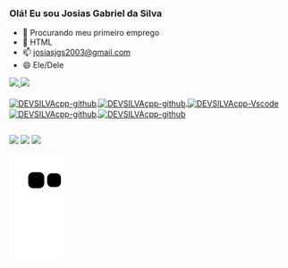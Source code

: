 ### Olá! Eu sou Josias Gabriel da Silva

- 🔭 Procurando meu primeiro emprego
- 🌱 HTML
- 📫 josiasjgs2003@gmail.com
- 😄 Ele/Dele


<div>
  <a href="https://github.com/DEVSILVAcpp">
  <img height="180em" src="https://github-readme-stats.vercel.app/api?username=DEVSILVAcpp&show_icons=true&theme=dark&include_all_commits=true&count_private=true"/>
  <img height="180em" src="https://github-readme-stats.vercel.app/api/top-langs/?username=DEVSILVAcpp&layout=compact&langs_count=7&theme=dark"/>
</div>

<div style="display: inline_block"><br>
<img align="center" alt="DEVSILVAcpp-github" height="30" width="40" src="https://cdn.jsdelivr.net/gh/devicons/devicon/icons/css3/css3-original.svg" />
<img align="center" alt="DEVSILVAcpp-github" height="30" width="40" src="https://cdn.jsdelivr.net/gh/devicons/devicon/icons/html5/html5-original.svg" />
<img align="center" alt="DEVSILVAcpp-Vscode" height="30" width="40" src="https://cdn.jsdelivr.net/gh/devicons/devicon/icons/vscode/vscode-original.svg" />
<img align="center" alt="DEVSILVAcpp-github" height="30" width="40" src="https://cdn.jsdelivr.net/gh/devicons/devicon/icons/git/git-original.svg" />
<img align="center" alt="DEVSILVAcpp-github" height="30" width="40" src="https://cdn.jsdelivr.net/gh/devicons/devicon/icons/github/github-original.svg" />

            
</div>                
          
##
  
</div>
 <a href="https://www.facebook.com/profile.php?id=100044956362831" target="_blank"><img src="https://img.shields.io/badge/Facebook-1877F2?style=for-the-badge&logo=facebook&logoColor=white" target="_blank"></a>
 <a href="https://www.instagram.com/calebroso_360/" target="_blank"><img src="https://img.shields.io/badge/-Instagram-%23E4405F?style=for-the-badge&logo=instagram&logoColor=white" target="_blank"></a>
 <a href="https://www.linkedin.com/in/josias-gabriel-da-silva-6845b1253/" target="_blank"><img src="https://img.shields.io/badge/LinkedIn-0077B5?style=for-the-badge&logo=linkedin&logoColor=white" target="_blank"></a>
 
</div>


![snake gif](https://github.com/DEVSILVAcpp/DEVSILVAcpp/blob/output/github-contribution-grid-snake.svg)
